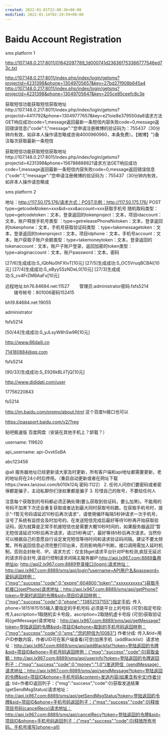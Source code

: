 ```yaml
---
created: 2022-01-01T22:00:36+08:00
modified: 2022-01-14T02:19:59+08:00
---
```


# Baidu Account Registration

sms platform 1

http://107.148.0.217:8011/01642097789_1d000741d23636f753366777546ed73c.txt

http://107.148.0.217:8011/index.php/index/login/getsms?projectid=4231398&phone=13049705657&key=27bd27f908b645a4
http://107.148.0.217:8011/index.php/index/login/getsms?projectid=4231398&phone=13049705647&key=205ce85ceefc8c3e

获取短信功能获取短信获取地址http://107.148.0.217:8011/index.php/index/login/getsms?projectid=4411792&phone=13049777657&key=e21oie8e379550da8请求方法GET响应成功code=1,message返回最新一条短信内容失败code=0,message返回错误信息{"code":1,"message":"您申请注册微博的验证码为：755437（30分钟内有效，如非本人操作请忽略或咨询4000960960，本条免费）。【微博】"}备注每次获取最新一条短信

获取短信功能获取短信获取地址http://107.148.0.217:8011/index.php/index/login/getsms?projectid=4231398&phone=156788888821请求方法GET响应成功code=1,message返回最新一条短信内容失败code=0,message返回错误信息{"code":1,"message":"您申请注册微博的验证码为：755437（30分钟内有效，如非本人操作请忽略或

sms platform 2

地址：http://117.50.175.176/请求方式：POST示例：http://117.50.175.176/ POST type=getcode&token=xxx&id=xxx&account=xxx获取手机号 随机取码类型：type=getcodetoken：文本，登录返回的tokenproject：文本，项目idaccount：文本，账户释放手机号类型 ：type=getreleasePhoneNotoken：文本，登录返回的tokenphone：文本，手机号获取验证码类型 ：type=takemessagetoken：文本，登录返回的tokenproject：文本，项目idphone：文本，手机号account：文本，账户获取子账户余额类型：type=takemoneytoken：文本，登录返回的tokenaccount：文本，账户子账户登录，返回加密的token类型：type=aloginaccount：文本，账户password：文本，密码



[27/6]生成成功:S_IQbNu0hFXIvT[10元]
[27/5]生成成功:S_OC5VruqBCBAI[10元]
[27/4]生成成功:S_eByy5SzNDeL0[10元]
[27/3]生成成功:S_cv4FrZMBAaFx[10元]


远程地址:bh76.84684.net:11527 
　　管理员:administrator密码:fsfs5214 
　　拨号帐号：801006密码152415 

bh19.84684.net:19055

administrator

fsfs5214

[50/44]生成成功:S_yJLsyW8hSw9R[10元]

http://www.66daili.cn

714180884@qq.com

fsfs5214

[90/33]生成成功:S_E926kBLiITjQ[10元]

http://www.dididati.com/user

17756220843

fs5214

http://im.baidu.com/promo/about.html 这个百度hi接口也可以

https://passport.baidu.com/v2/?reg

贴吧极速版 百度网盘（安装在其他手机上？卸载？）

username:
119620

api_username:
api-OvxtGsBA

abc123456

@all 服务器地址已经更新请大家及时更新，所有客户端和api地址都需要更新，老的地址将在24小时后停用。（重启自动更新或者在网址下载https://wwx.lanzoui.com/b010k124j 密码:1122）
2. 任何人问你们要密码或者密保都是骗子，主动私聊你们涨权重都是骗子
3. 珍惜自己的账号，不要给任何人


注意每个获取到的号码都必须正确处理(要么获取到验证码，要么加黑)。不能用的号码不加黑下次还会重复获取或者达到最大同时获取号码数。在获取手机号时，提示“-1暂无号码请延迟10秒后再次请求“，请使用循环每隔5秒钟请求一次手机号，没号了系统有监控会及时加号的。在发送短信完成后最好等待10秒再开始获取验证码，因为就算是正常手机接短信也是需要大概10秒时间的，如果服务器返回”暂无短信请延迟10秒后再次请求，请过5秒再试“，最好等待5秒后再次请求。当然你可以根据自己的意愿自行设定发完短信等待时间和请求验证码间隔。建议不要太频繁。所有返回信息必须完整打印出来，否则影响用户判断。接口调用需加入延时机制，否则会封帐号、IP。请求方式：仅支持get请求平台针对IP有检测,疯狂无延迟的请求将会封号,请自行控制请求间隔主服务器IP:http://api.lx967.com:8889备用地址ip: http://api2.lx967.com:8889登录接口(login):请求地址：http://api.lx967.com:8889/sms/api/login?username=API用户名&password=密码返回样例：{"msg":"success","code":0,"expire":604800,"token":"xxxxxxxxxxx"}获取手机接口(getPhone)请求地址：http://api.lx967.com:8889/sms/api/getPhone?token=登录时返回的令牌&sid=项目ID返回样例：{"msg":"success","code":0,"phone":"13852137155"}指定手机: 传入phone=18151615155输入要指定的手机号码 必须是平台上的号码 (可空)指定号段: 传入ascription=1取随机实卡号段，ascription=2取随机虚卡号段 (可空)获取验证码(getMessage)请求地址：http://api.lx967.com:8889/sms/api/getMessage?token=登陆返回的令牌&sid=项目ID&phone=取到的手机号码返回样例：{"msg":"success","code":0,"sms":"您的短信为10083"} 作者分成: 传入&tid=用户ID参数内容，作者UID可在客户端查看(可空)加黑手机（addBlacklist）请求地址：http://api.lx967.com:8889/sms/api/addBlacklist?token=登陆返回的令牌&sid=项目ID&phone=手机号码返回样例：{"msg":"success","code":0}获取金额：http://api.lx967.com:8889/sms/api/userinfo?token=登陆返回的令牌返回列子：{"msg":"success","code":0,"money":"1.0"}发送短信（sendMessage）请求地址：http://api.lx967.com:8889/sms/api/sendMessage?token=登陆返回的令牌&sid=项目ID&phone=手机号码&content=发送内容(如果含有中文)作者分成: tid=作者ID返回列子：{"msg":"success","code":0}获取发送结果(getSendMsgStatus)请求地址：http://api.lx967.com:8889/sms/api/getSendMsgStatus?token=登陆返回的令牌&sid=项目ID&phone=手机号码返回列子：{"msg":"success","code":0}释放项目号码(cancelRecv)请求地址：http://api.lx967.com:8889/sms/api/cancelRecv?token=登陆返回的令牌&sid=项目ID&phone=手机号码返回列子：{"msg":"success","code":0}释放所有号码，手机号填写[phone=all]
